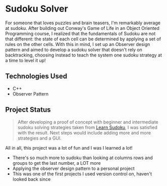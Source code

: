 # Sudoku Solver
For someone that loves puzzles and brain teasers, I'm remarkably average at sudoku. After building out Conway's Game of Life in an Object Oriented Programming course, I realized that the fundamentals of Sudoku are not that different: the state of each cell can be determined by applying a set of rules on the other cells. With this in mind, I set up an Observer design pattern and aimed to develop a sudoku solver that doesn't rely on backtracking, choosing instead to teach the system one sudoku strategy at a time to level it up!


## Technologies Used
- C++
- Observer Pattern



## Project Status
> After developing a proof of concept with beginner and intermediate sudoku solving strategies taken from [Learn Sudoku](https://www.learn-sudoku.com/basic-techniques.html), I was satisfied with the result. Next steps would include adding more and more strategies and a GUI.

All in all, this project was a lot of fun and I was I learned a lot!
- There's so much more to sudoku than looking at columns rows and groups to get the last number, a LOT more
- Applying the observer design pattern to a personal project
- This was one of the first projects I used version control on, haven't looked back since
